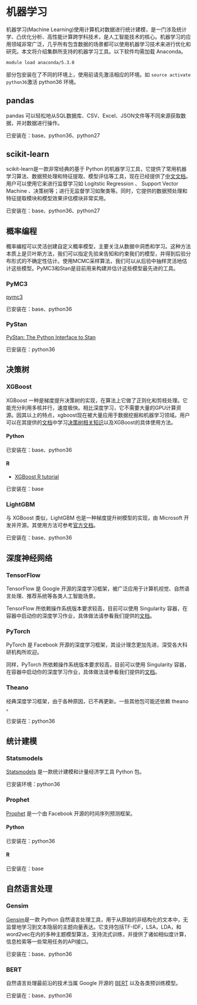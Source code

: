 # 机器学习

机器学习(Machine Learning)使用计算机对数据进行统计建模，是一门涉及统计学、凸优化分析、高性能计算跨学科技术，是人工智能技术的核心。机器学习的应用领域非常广泛，几乎所有包含数据的场景都可以使用机器学习技术来进行优化和研究。本文将介绍集群所支持的机器学习工具。以下软件均需加载 Anaconda。

```bash
module load anaconda/5.3.0
```

部分包安装在了不同的环境上，使用前请先激活相应的环境。如 `source activate python36`激活 python36 环境。

## pandas

pandas 可以轻松地从SQL数据库、CSV、Excel、JSON文件等不同来源获取数据，并对数据进行操作。

已安装在：base、python36、python27

## scikit-learn

scikit-learn是一款非常经典的基于 Python 的机器学习工具，它提供了常用机器学习算法、数据预处理和特征提取、模型评估等工具，现在已经提供了[中文文档][1]。用户可以使用它来进行监督学习如 Logitstic Regression 、 Support Vector Machine 、决策树等；进行无监督学习如聚类等。同时，它提供的数据预处理和特征提取模块和模型效果评估模块非常实用。

已安装在：base、python36、python27

## 概率编程

概率编程可以灵活创建自定义概率模型，主要关注从数据中洞悉和学习。这种方法本质上是贝叶斯方法，我们可以指定先验来告知和约束我们的模型，并得到后验分布形式的不确定性估计。使用MCMC采样算法，我们可以从后验中抽样灵活地估计这些模型。PyMC3和Stan是目前用来构建并估计这些模型最先进的工具。


### PyMC3

[pymc3][9]

已安装在：base、python36

### PyStan

[PyStan: The Python Interface to Stan][8]

已安装在：python36

## 决策树

### XGBoost

XGBoost 一种是梯度提升决策树的实现，在算法上它做了正则化和剪枝处理。它能充分利用多核并行，速度极快。相比深度学习，它不需要大量的GPU计算资源。因其以上的特点，xgboost现在被大量应用于数据挖掘和机器学习领域。用户可以在其提供的[文档][2]中学习[决策树相关知识][4]以及XGBoost的具体使用方法。

#### Python

已安装在：base、python36

#### R

* [XGBoost R tutorial][5]

已安装在：base

### LightGBM

与 XGBoost 类似，LightGBM 也是一种梯度提升树模型的实现，由 Microsoft 开发并开源。其使用方法可参考[官方文档][3]。

已安装在：base、python36

## 深度神经网络

### TensorFlow

TensorFlow 是 Google 开源的深度学习框架，被广泛应用于计算机视觉、自然语言处理、推荐系统等各类人工智能场景。

TensorFlow 所依赖操作系统版本要求较高，目前可以使用 Singularity 容器，在容器中启动你的深度学习作业，具体做法请参看我们提供的[文档](./singularity.md)。

### PyTorch

PyTorch 是 Facebook 开源的深度学习框架，其设计理念更加先进，深受各大科研机构所欢迎。

同样，PyTorch 所依赖操作系统版本要求较高，目前可以使用 Singularity 容器，在容器中启动你的深度学习作业，具体做法请参看我们提供的[文档](./singularity.md)。

### Theano

经典深度学习框架，由于各种原因，已不再更新。一些其他包可能还依赖 theano 。

已安装在：python36

## 统计建模

### Statsmodels

[Statsmodels][10] 是一款统计建模和计量经济学工具 Python 包。

已安装环境：python36

### Prophet

[Prophet][6] 是一个由 Facebook 开源的时间序列预测框架。

#### Python

已安装在：python36

#### R

已安装在：base

## 自然语言处理

### Gensim

[Gensim][7]是一款 Python 自然语言处理工具，用于从原始的非结构化的文本中，无监督地学习到文本隐层的主题向量表达。它支持包括TF-IDF，LSA，LDA，和word2vec在内的多种主题模型算法，支持流式训练，并提供了诸如相似度计算，信息检索等一些常用任务的API接口。

已安装在：base、python36

### BERT

自然语言处理最前沿的技术当属 Google 开源的 [BERT][11] 以及各类预训练模型。

已安装在：base、python36

[1]: http://sklearn.apachecn.org/
[2]: https://xgboost.readthedocs.io/en/latest/
[3]: https://lightgbm.readthedocs.io/en/latest/
[4]: https://xgboost.readthedocs.io/en/latest/tutorials/model.html
[5]: https://xgboost.readthedocs.io/en/latest/R-package/xgboostPresentation.html
[6]: https://facebook.github.io/prophet/
[7]: https://radimrehurek.com/gensim/
[8]: https://pystan.readthedocs.io/en/latest/
[9]: https://docs.pymc.io/
[10]: https://www.statsmodels.org/stable/
[11]: https://github.com/google-research/bert
